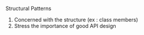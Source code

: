 Structural Patterns
1) Concerned with the structure (ex : class members)
2) Stress the importance of good API design
